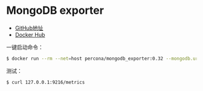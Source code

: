 # MongoDB exporter

* [GitHub地址](https://github.com/percona/mongodb_exporter)
* [Docker Hub](https://hub.docker.com/r/percona/mongodb_exporter)

一键启动命令：

```bash
$ docker run --rm --net=host percona/mongodb_exporter:0.32 --mongodb.uri=mongodb://localhost:27017
```

测试：

```bash
$ curl 127.0.0.1:9216/metrics
```
